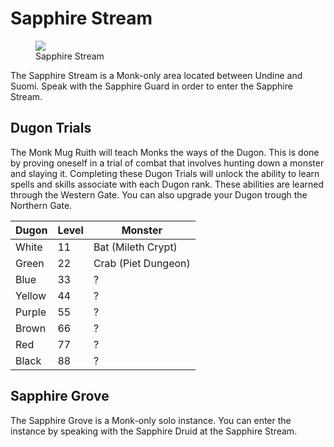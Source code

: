 # Sapphire Stream

<figure>
  <img src="../../images/sapphire_stream.jpg" />
  <figcaption>Sapphire Stream</figcaption>
</figure>

The Sapphire Stream is a Monk-only area located between Undine and Suomi. Speak with the Sapphire Guard in order to enter the Sapphire Stream.

## Dugon Trials

The Monk Mug Ruith will teach Monks the ways of the Dugon. This is done by proving oneself in a trial of combat that involves hunting down a monster and slaying it. Completing these Dugon Trials will unlock the ability to learn spells and skills associate with each Dugon rank. These abilities are learned through the Western Gate. You can also upgrade your Dugon trough the Northern Gate.

| Dugon | Level | Monster |
| - | - | - |
| White | 11 | Bat (Mileth Crypt) |
| Green | 22 | Crab (Piet Dungeon) |
| Blue | 33 | ? |
| Yellow | 44 | ? |
| Purple | 55 | ? |
| Brown | 66 | ? |
| Red | 77 | ? |
| Black | 88 | ? |

## Sapphire Grove

The Sapphire Grove is a Monk-only solo instance. You can enter the instance by speaking with the Sapphire Druid at the Sapphire Stream.

